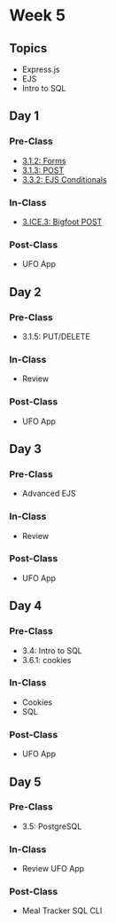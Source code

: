 # Week 5

## Topics

* Express.js
* EJS
* Intro to SQL

## Day 1

### Pre-Class

* [3.1.2: Forms](../../3-back-end-application/3.1-intro-to-express-js/3.1.2-html-forms.md)
* [3.1.3: POST](../../3-back-end-application/3.1-intro-to-express-js/3.1.3-post-request.body.md)
* [3.3.2: EJS Conditionals](../../3-back-end-application/3.3-intro-to-ejs/3.3.2-ejs-conditions.md)

### In-Class

* [3.ICE.3: Bigfoot POST](../../3-back-end-application/3.ice-in-class-exercises/3.ice.3-bigfoot-post.md)

### Post-Class

* UFO App

## Day 2

### Pre-Class

* 3.1.5: PUT/DELETE

### In-Class

* Review

### Post-Class

* UFO App

## Day 3

### Pre-Class

* Advanced EJS

### In-Class

* Review

### **Post-Class**

* UFO App

## Day 4

### Pre-Class

* 3.4: Intro to SQL
* 3.6.1: cookies

### In-Class

* Cookies
* SQL

### Post-Class

* UFO App

## Day 5

### Pre-Class

* 3.5: PostgreSQL

### In-Class

* Review UFO App

### Post-Class

* Meal Tracker SQL CLI

